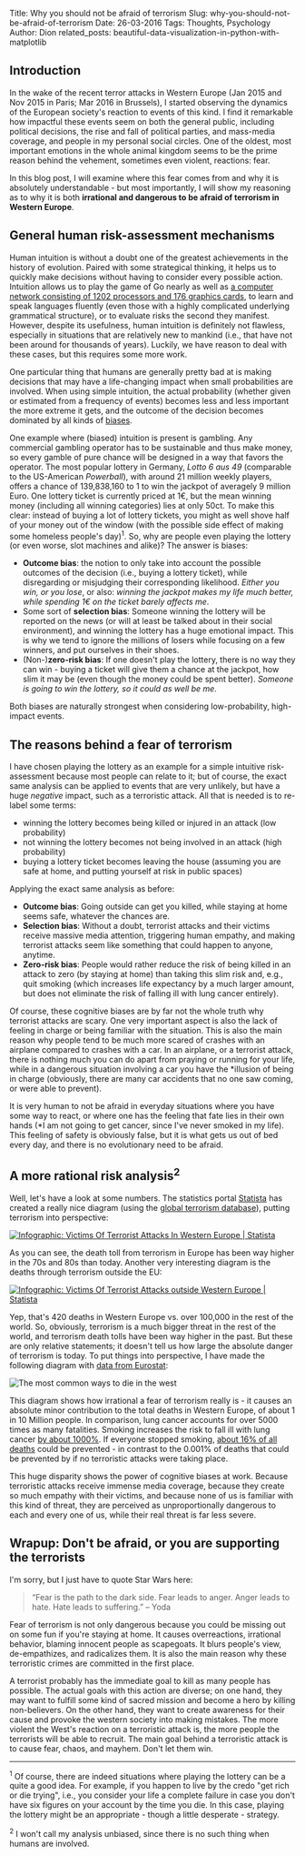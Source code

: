 Title: Why you should not be afraid of terrorism
Slug: why-you-should-not-be-afraid-of-terrorism
Date: 26-03-2016
Tags: Thoughts, Psychology
Author: Dion
related_posts: beautiful-data-visualization-in-python-with-matplotlib

## Introduction
<!-- PELICAN_BEGIN_SUMMARY -->
In the wake of the recent terror attacks in Western Europe (Jan 2015 and Nov 2015 in Paris; Mar 2016 in Brussels), I started observing the dynamics of the European society's reaction to events of this kind. I find it remarkable how impactful these events seem on both the general public, including political decisions, the rise and fall of political parties, and mass-media coverage, and people in my personal social circles. One of the oldest, most important emotions in the whole animal kingdom seems to be the prime reason behind the vehement, sometimes even violent, reactions: fear.

In this blog post, I will examine where this fear comes from and why it is absolutely understandable - but most importantly, I will show my reasoning as to why it is both **irrational and dangerous to be afraid of terrorism in Western Europe**.
<!-- PELICAN_END_SUMMARY -->

## General human risk-assessment mechanisms

Human intuition is without a doubt one of the greatest achievements in the history of evolution. Paired with some strategical thinking, it helps us to quickly make decisions without having to consider every possible action. Intuition allows us to play the game of Go nearly as well as [a computer network consisting of 1202 processors and 176 graphics cards](http://googleresearch.blogspot.se/2016/01/alphago-mastering-ancient-game-of-go.html), to learn and speak languages fluently (even those with a highly complicated underlying grammatical structure), or to evaluate risks the second they manifest. However, despite its usefulness, human intuition is definitely not flawless, especially in situations that are relatively new to mankind (i.e., that have not been around for thousands of years). Luckily, we have reason to deal with these cases, but this requires some more work.

One particular thing that humans are generally pretty bad at is making decisions that may have a life-changing impact when small probabilities are involved. When using simple intuition, the actual probability (whether given or estimated from a frequency of events) becomes less and less important the more extreme it gets, and the outcome of the decision becomes dominated by all kinds of [biases](https://en.wikipedia.org/wiki/Bias).

One example where (biased) intuition is present is gambling. Any commercial gambling operator has to be sustainable and thus make money, so every gamble of pure chance will be designed in a way that favors the operator. The most popular lottery in Germany, *Lotto 6 aus 49* (comparable to the US-American *Powerball*), with around 21 million weekly players, offers a chance of 139,838,160 to 1 to win the jackpot of averagely 9 million Euro. One lottery ticket is currently priced at 1€, but the mean winning money (including all winning categories) lies at only 50ct. To make this clear: instead of buying a lot of lottery tickets, you might as well shove half of your money out of the window (with the possible side effect of making some homeless people's day)<sup>1</sup>. So, why are people even playing the lottery (or even worse, slot machines and alike)? The answer is biases:

 - **Outcome bias**: the notion to only take into account the possible outcomes of the decision (i.e., buying a lottery ticket), while disregarding or misjudging their corresponding likelihood. *Either you win, or you lose*, or also: *winning the jackpot makes my life much better, while spending 1€ on the ticket barely affects me*.
 - Some sort of **selection bias**: Someone winning the lottery will be reported on the news (or will at least be talked about in their social environment), and winning the lottery has a huge emotional impact. This is why we tend to ignore the millions of losers while focusing on a few winners, and put ourselves in their shoes.
 - (Non-)**zero-risk bias**: If one doesn't play the lottery, there is no way they can win - buying a ticket will give them a chance at the jackpot, how slim it may be (even though the money could be spent better). *Someone is going to win the lottery, so it could as well be me*.

Both biases are naturally strongest when considering low-probability, high-impact events.

## The reasons behind a fear of terrorism

I have chosen playing the lottery as an example for a simple intuitive risk-assessment because most people can relate to it; but of course, the exact same analysis can be applied to events that are very unlikely, but have a huge *negative* impact, such as a terroristic attack. All that is needed is to re-label some terms:

 - winning the lottery becomes being killed or injured in an attack (low probability)
 - not winning the lottery becomes not being involved in an attack (high probability)
 - buying a lottery ticket becomes leaving the house (assuming you are safe at home, and putting yourself at risk in public spaces)

Applying the exact same analysis as before:

 - **Outcome bias**: Going outside can get you killed, while staying at home seems safe, whatever the chances are.
 - **Selection bias**: Without a doubt, terrorist attacks and their victims receive massive media attention, triggering human empathy, and making terrorist attacks seem like something that could happen to anyone, anytime.
 - **Zero-risk bias**: People would rather reduce the risk of being killed in an attack to zero (by staying at home) than taking this slim risk and, e.g., quit smoking (which increases life expectancy by a much larger amount, but does not eliminate the risk of falling ill with lung cancer entirely).


Of course, these cognitive biases are by far not the whole truth why terrorist attacks are scary. One very important aspect is also the lack of feeling in charge or being familiar with the situation. This is also the main reason why people tend to be much more scared of crashes with an airplane compared to crashes with a car. In an airplane, or a terrorist attack, there is nothing much you can do apart from praying or running for your life, while in a dangerous situation involving a car you have the *illusion of being in charge (obviously, there are many car accidents that no one saw coming, or were able to prevent).

It is very human to not be afraid in everyday situations where you have some way to react, or where one has the feeling that fate lies in their own hands (*I am not going to get cancer, since I've never smoked in my life). This feeling of safety is obviously false, but it is what gets us out of bed every day, and there is no evolutionary need to be afraid.
## A more rational risk analysis<sup>2</sup>
Well, let's have a look at some numbers. The statistics portal [Statista](http://www.statista.com/) has created a really nice diagram (using the [global terrorism database](https://www.start.umd.edu/gtd/)), putting terrorism into perspective:

[![Infographic: Victims Of Terrorist Attacks In Western Europe | Statista](https://d28wbuch0jlv7v.cloudfront.net/images/infografik/normal/chartoftheday_4093_people_killed_by_terrorist_attacks_in_western_europe_since_1970_n.jpg)](https://www.statista.com/chart/4093/people-killed-by-terrorist-attacks-in-western-europe-since-1970/)

As you can see, the death toll from terrorism in Europe has been way higher in the 70s and 80s than today. Another very interesting diagram is the deaths through terrorism outside the EU:

[<img src="https://d28wbuch0jlv7v.cloudfront.net/images/infografik/normal/chartoftheday_4094_number_of_persons_killed_by_terrorist_attacks_in_iraq_afghanistan_pakistan_et_al_n.jpg" alt="Infographic: Victims Of Terrorist Attacks outside Western Europe | Statista">](https://www.statista.com/chart/4094/number-of-persons-killed-by-terrorist-attacks-in-iraq-afghanistan-pakistan-et-al/)

Yep, that's 420 deaths in Western Europe vs. over 100,000 in the rest of the world. So, obviously, terrorism is a much bigger threat in the rest of the world, and terrorism death tolls have been way higher in the past. But these are only relative statements; it doesn't tell us how large the absolute danger of terrorism is today. To put things into perspective, I have made the following diagram with [data from Eurostat](http://appsso.eurostat.ec.europa.eu/nui/show.do?dataset=hlth_cd_asdr2&lang=en):

![The most common ways to die in the west]({filename}/images/deaths-bar.png)

This diagram shows how irrational a fear of terrorism really is - it causes an absolute minor contribution to the total deaths in Western Europe, of about 1 in 10 Million people. In comparison, lung cancer accounts for over 5000 times as many fatalities. Smoking increases the risk to fall ill with lung cancer <a href="http://www.ncbi.nlm.nih.gov/pubmed/7895211">by about 1000%</a>. If everyone stopped smoking, [about 16% of all deaths](http://www.euro.who.int/en/health-topics/disease-prevention/tobacco/data-and-statistics) could be prevented - in contrast to the 0.001% of deaths that could be prevented by if no terroristic attacks were taking place.

This huge disparity shows the power of cognitive biases at work. Because terroristic attacks receive immense media coverage, because they create so much empathy with their victims, and because none of us is familiar with this kind of threat, they are perceived as unproportionally dangerous to each and every one of us, while their real threat is far less severe.

## Wrapup: Don't be afraid, or you are supporting the terrorists
I'm sorry, but I just have to quote Star Wars here:

<blockquote>“Fear is the path to the dark side. Fear leads to anger. Anger leads to hate. Hate leads to suffering.”
– Yoda</blockquote>

Fear of terrorism is not only dangerous because you could be missing out on some fun if you're staying at home. It causes overreactions, irrational behavior, blaming innocent people as scapegoats. It blurs people's view, de-empathizes, and radicalizes them. It is also the main reason why these terroristic crimes are committed in the first place.

A terrorist probably has the immediate goal to kill as many people has possible. The actual goals with this action are diverse; on one hand, they may want to fulfill some kind of sacred mission and become a hero by killing non-believers. On the other hand, they want to create awareness for their cause and provoke the western society into making mistakes. The more violent the West's reaction on a terroristic attack is, the more people the terrorists will be able to recruit. The main goal behind a terroristic attack is to cause fear, chaos, and mayhem. Don't let them win.

---

<sup>1</sup> Of course, there are indeed situations where playing the lottery can be a quite a good idea. For example, if you happen to live by the credo "get rich or die trying", i.e., you consider your life a complete failure in case you don't have six figures on your account by the time you die. In this case, playing the lottery might be an appropriate - though a little desperate - strategy.

<sup>2</sup> I won't call my analysis unbiased, since there is no such thing when humans are involved.
